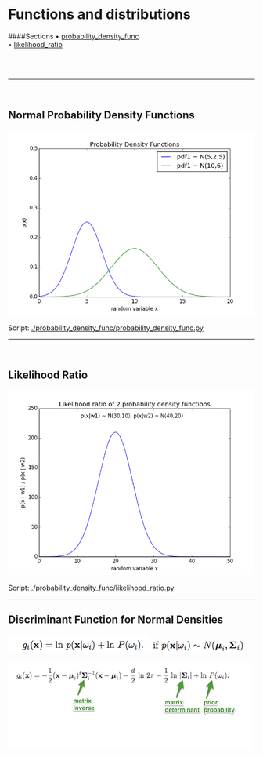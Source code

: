 # Functions and distributions

####Sections
&#8226; [probability_density_func](#probability_density_func)<br>
&#8226; [likelihood_ratio](#likelihood_ratio)<br>


<br>
<br>



-----
<a name="probability_density_func"></a>
<br>

## Normal Probability Density Functions

![./probability_density_func/probability_density_func.png](./probability_density_func/probability_density_func.png)

Script: [./probability_density_func/probability_density_func.py](./probability_density_func/probability_density_func.py)

-----
<a name="likelihood_ratio"></a>
<br>	
## Likelihood Ratio

![./probability_density_func/likelihood_ratio.png](./probability_density_func/likelihood_ratio.png)

Script: [./probability_density_func/likelihood_ratio.py](./probability_density_func/likelihood_ratio.py)


-----


## Discriminant Function for Normal Densities


![./normal_density_discriminant_function/normal_dens_discr_function_equation2.png](./normal_density_discriminant_function/normal_dens_discr_function_equation2.png)
![./normal_density_discriminant_function/normal_dens_discr_function_equation1.png](./normal_density_discriminant_function/normal_dens_discr_function_equation1.png)

![./normal_density_discriminant_function/normal_dens_discr_function_equation3.png](./normal_density_discriminant_function/normal_dens_discr_function_equation3.png)